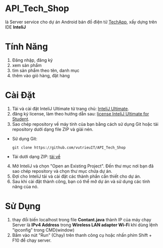 # API_Tech_Shop
là Server service cho dự án Android bán đồ điện tử [TechApp](https://github.com/vutrieuIT/TechApp), xấy dựng trên IDE __InteliJ__
# Tính Năng
1. Đăng nhập, đăng ký
2. xem sản phẩm
3. tìm sản phẩm theo tên, danh mục
4. thêm vào giỏ hàng, đặt hàng
# Cài Đặt
1. Tải và cài đặt InteliJ Ultimate từ trang chủ: [InteliJ Ultimate](https://www.jetbrains.com/idea/download).
2. đăng ký license, làm theo hướng dẫn sau: [license InteliJ Ultimate for Student](https://www.jetbrains.com/shop/eform/students).
3. Sao chép repository về máy tính của bạn bằng cách sử dụng Git hoặc tải repository dưới dạng file ZIP và giải nén.
- Sử dụng Git:
  ```
  git clone https://github.com/vutrieuIT/API_Tech_Shop
  ```
- Tải dưới dạng ZIP: [tải về](https://github.com/vutrieuIT/API_Tech_Shop/archive/refs/heads/master.zip)
4. Mở InteliJ và chọn "Open an Existing Project". Đến thư mục nơi bạn đã sao chép repository và chọn thư mục chứa dự án.
5. Đợi cho InteliJ tải và cài đặt các thành phần cần thiết cho dự án.
6. Sau khi cài đặt thành công, bạn có thể mở dự án và sử dụng các tính năng của nó.
# Sử Dụng
1. thay đổi biến localhost trong file __Contant.java__ thành IP của máy chạy Server
là **IPv4 Address** trong **Wireless LAN adapter Wi-Fi** khi dùng lệnh "ipconfig" trong CMD(window)
2. Bấm vào nút "Run" (Chạy) trên thanh công cụ hoặc nhấn phím Shift + F10 để chạy server.
